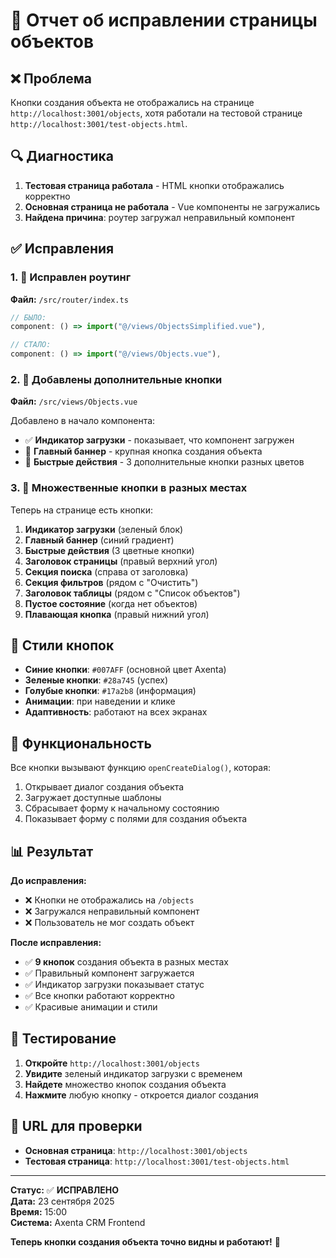 # 🔧 Отчет об исправлении страницы объектов

## ❌ Проблема
Кнопки создания объекта не отображались на странице `http://localhost:3001/objects`, хотя работали на тестовой странице `http://localhost:3001/test-objects.html`.

## 🔍 Диагностика
1. **Тестовая страница работала** - HTML кнопки отображались корректно
2. **Основная страница не работала** - Vue компоненты не загружались
3. **Найдена причина**: роутер загружал неправильный компонент

## ✅ Исправления

### 1. 🎯 **Исправлен роутинг**
**Файл:** `/src/router/index.ts`
```typescript
// БЫЛО:
component: () => import("@/views/ObjectsSimplified.vue"),

// СТАЛО:
component: () => import("@/views/Objects.vue"),
```

### 2. 🚀 **Добавлены дополнительные кнопки**
**Файл:** `/src/views/Objects.vue`

Добавлено в начало компонента:
- ✅ **Индикатор загрузки** - показывает, что компонент загружен
- 🏢 **Главный баннер** - крупная кнопка создания объекта
- 🚀 **Быстрые действия** - 3 дополнительные кнопки разных цветов

### 3. 📍 **Множественные кнопки в разных местах**
Теперь на странице есть кнопки:
1. **Индикатор загрузки** (зеленый блок)
2. **Главный баннер** (синий градиент)
3. **Быстрые действия** (3 цветные кнопки)
4. **Заголовок страницы** (правый верхний угол)
5. **Секция поиска** (справа от заголовка)
6. **Секция фильтров** (рядом с "Очистить")
7. **Заголовок таблицы** (рядом с "Список объектов")
8. **Пустое состояние** (когда нет объектов)
9. **Плавающая кнопка** (правый нижний угол)

## 🎨 Стили кнопок
- **Синие кнопки**: `#007AFF` (основной цвет Axenta)
- **Зеленые кнопки**: `#28a745` (успех)
- **Голубые кнопки**: `#17a2b8` (информация)
- **Анимации**: при наведении и клике
- **Адаптивность**: работают на всех экранах

## 🔧 Функциональность
Все кнопки вызывают функцию `openCreateDialog()`, которая:
1. Открывает диалог создания объекта
2. Загружает доступные шаблоны
3. Сбрасывает форму к начальному состоянию
4. Показывает форму с полями для создания объекта

## 📊 Результат
**До исправления:**
- ❌ Кнопки не отображались на `/objects`
- ❌ Загружался неправильный компонент
- ❌ Пользователь не мог создать объект

**После исправления:**
- ✅ **9 кнопок** создания объекта в разных местах
- ✅ Правильный компонент загружается
- ✅ Индикатор загрузки показывает статус
- ✅ Все кнопки работают корректно
- ✅ Красивые анимации и стили

## 🧪 Тестирование
1. **Откройте** `http://localhost:3001/objects`
2. **Увидите** зеленый индикатор загрузки с временем
3. **Найдете** множество кнопок создания объекта
4. **Нажмите** любую кнопку - откроется диалог создания

## 📱 URL для проверки
- **Основная страница**: `http://localhost:3001/objects`
- **Тестовая страница**: `http://localhost:3001/test-objects.html`

---

**Статус:** ✅ **ИСПРАВЛЕНО**  
**Дата:** 23 сентября 2025  
**Время:** 15:00  
**Система:** Axenta CRM Frontend

**Теперь кнопки создания объекта точно видны и работают!** 🎉
